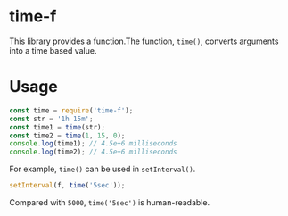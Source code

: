 # time-f
This library provides a function.The function, `time()`, converts arguments into a time based value.

# Usage

```javascript
const time = require('time-f');
const str = '1h 15m';
const time1 = time(str);
const time2 = time(1, 15, 0);
console.log(time1); // 4.5e+6 milliseconds
console.log(time2); // 4.5e+6 milliseconds
```

For example, `time()` can be used in `setInterval()`.

```javascript
setInterval(f, time('5sec'));
```

Compared with `5000`, `time('5sec')` is human-readable.
